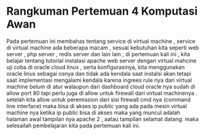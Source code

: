 # Rangkuman Pertemuan 4 Komputasi Awan
Pada pertemuan ini membahas tentang service di virtual machine , service di virtual machine ada beberapa macam , sesuai kebutuhan kita seperti web server , php server , redis server dan lain lain , di pertemuan kali ini , kita belajar tentang tutorial instalasi apache web server dengan virtual mahcine uji coba di oracle cloud linux , serta konfigurasinya, kita menggunakan oracle linux sebagai osnya dan tidak ada kendala saat instalsi akan tetapi saat implementasi mengalami kendala karena ingrees rule nya dari virtual machine belum di atur walaupun dari dashboard cloud oracle nya sudah di allow port 80 tapi perlu juga di allow untuk firewall dari virtual machinenya . setelah kita allow untuk peremission dari sisi firewall cmd nya (command line interface) maka bisa di akses ip public yang ada pada mesin virtual machine nya  ketika ip public bisa di akses maka yang muncul adalah halaman awal tampilan nya apache 2 , aatau tampilan selamat datang. maka selesailah pembelajaran kita pada pertemuan kali ini.
